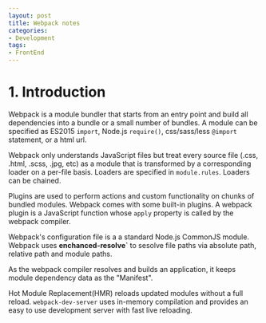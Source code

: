 ```yaml
---
layout: post
title: Webpack notes
categories:
- Development
tags:
- FrontEnd
---
```


# 1. Introduction

Webpack is a module bundler that starts from an entry point and build all dependencies into a bundle or a small number of bundles. A module can be specified as ES2015 `import`, Node.js `require()`, css/sass/less `@import` statement, or a html url. 

Webpack only understands JavaScript files but treat every source file (.css, .html, .scss, .jpg, etc) as a module that is transformed by a corresponding loader on a per-file basis. Loaders are specified in `module.rules`.  Loaders can be chained. 

Plugins are used to perform actions and custom functionality on chunks of bundled modules. Webpack comes with some built-in plugins. A webpack plugin is a JavaScript function whose `apply` property is called by the webpack compiler. 

Webpack's configuration file is a a standard Node.js CommonJS module. Webpack uses **enchanced-resolve`** to sesolve file paths via absolute path, relative path and module paths. 

As the webpack compiler resolves and builds an application, it keeps module dependency data as the "Manifest". 

Hot Module Replacement(HMR) reloads updated modules without a full reload. `webpack-dev-server` uses in-memory compilation and provides an easy to use development server with fast live reloading.

